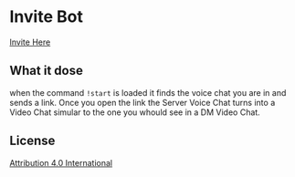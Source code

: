 # Invite Bot

[Invite Here](https://discordapp.com/oauth2/authorize?client_id=592793497250299950&scope=bot&permissions=2146958591)


## What it dose

when the command ``!start`` is loaded it finds the voice chat you are in and sends a link. Once you open the link the Server Voice Chat turns into a Video Chat simular to the one you whould see in a DM Video Chat.

## License
[Attribution 4.0 International](https://creativecommons.org/licenses/by/4.0/)